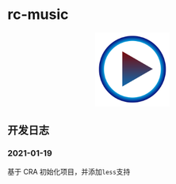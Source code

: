 # rc-music

<div align=center><img width="150" height="150" src="https://github.com/wood3n/icodex/blob/master/docs/images/rcmusic-logo.png"/></div>

## 开发日志

### 2021-01-19

基于 CRA 初始化项目，并添加`less`支持
